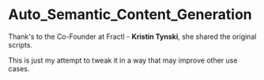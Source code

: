 # Auto_Semantic_Content_Generation
Thank's to the Co-Founder at Fractl - <b>Kristin Tynski</b>, she shared the original scripts. <p>
This is just my attempt to tweak it in a way that may improve other use cases. 
